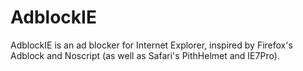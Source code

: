 # AdblockIE
AdblockIE is an ad blocker for Internet Explorer, inspired by Firefox's Adblock and Noscript (as well as Safari's PithHelmet and IE7Pro). 
